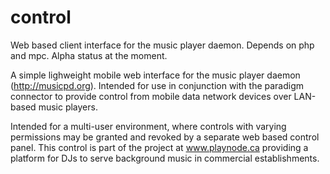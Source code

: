 # control
Web based client interface for the music player daemon. Depends on php and mpc. Alpha status at the moment.

A simple lighweight mobile web interface for the music player daemon (http://musicpd.org). Intended for use in conjunction with the paradigm connector to provide control from mobile data network devices over LAN-based music players.

Intended for a multi-user environment, where controls with varying permissions may be granted and revoked by a separate web based control panel. This control is part of the project at www.playnode.ca providing a platform for DJs to serve background music in commercial establishments.
